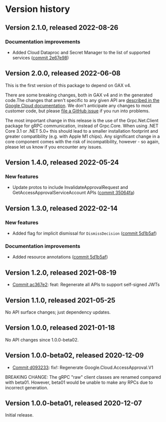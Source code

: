 # Version history

## Version 2.1.0, released 2022-08-26

### Documentation improvements

- Added Cloud Dataproc and Secret Manager to the list of supported services ([commit 2e67e98](https://github.com/googleapis/google-cloud-dotnet/commit/2e67e9886da7e0c76743b4176bf3a9509e7db922))

## Version 2.0.0, released 2022-06-08

This is the first version of this package to depend on GAX v4.

There are some breaking changes, both in GAX v4 and in the generated
code.The changes that aren't specific to any given API are [described in the Google Cloud
documentation](https://cloud.google.com/dotnet/docs/reference/help/breaking-gax4).
We don't anticipate any changes to most customer code, but please [file a
GitHub issue](https://github.com/googleapis/google-cloud-dotnet/issues/new/choose)
if you run into problems.

The most important change in this release is the use of the Grpc.Net.Client package
for gRPC communication, instead of Grpc.Core. When using .NET Core 3.1 or .NET 5.0+
this should lead to a smaller installation footprint and greater compatibility (e.g.
with Apple M1 chips). Any significant change in a core component comes with the risk
of incompatibility, however - so again, please let us know if you encounter any
issues.
## Version 1.4.0, released 2022-05-24

### New features

- Update protos to include InvalidateApprovalRequest and GetAccessApprovalServiceAccount APIs ([commit 35064fa](https://github.com/googleapis/google-cloud-dotnet/commit/35064fa422497ab9577ec95e466896778472ec8f))

## Version 1.3.0, released 2022-02-14

### New features

- Added flag for implicit dismissal for `DismissDecision` ([commit 5d1b5af](https://github.com/googleapis/google-cloud-dotnet/commit/5d1b5af90988ddb6ac2e62e8d9cd9711b51e54cd))

### Documentation improvements

- Added resource annotations ([commit 5d1b5af](https://github.com/googleapis/google-cloud-dotnet/commit/5d1b5af90988ddb6ac2e62e8d9cd9711b51e54cd))

## Version 1.2.0, released 2021-08-19

- [Commit ac367e2](https://github.com/googleapis/google-cloud-dotnet/commit/ac367e2): feat: Regenerate all APIs to support self-signed JWTs

## Version 1.1.0, released 2021-05-25

No API surface changes; just dependency updates.

## Version 1.0.0, released 2021-01-18

No API changes since 1.0.0-beta02.

## Version 1.0.0-beta02, released 2020-12-09

- [Commit d093233](https://github.com/googleapis/google-cloud-dotnet/commit/d093233): fix!: Regenerate Google.Cloud.AccessApproval.V1

BREAKING CHANGE: The gRPC "raw" client classes are renamed compared with beta01. However, beta01 would be unable to make any RPCs due to incorrect generation.

## Version 1.0.0-beta01, released 2020-12-07

Initial release.

